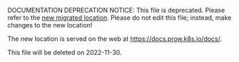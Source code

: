 DOCUMENTATION DEPRECATION NOTICE: This file is deprecated. Please refer to the
[new migrated
location](https://docs.prow.k8s.io/docs/scaling/).
Please do not edit this file; instead, make changes to the new location!

The new location is served on the web at
https://docs.prow.k8s.io/docs/.

This file will be deleted on 2022-11-30.

